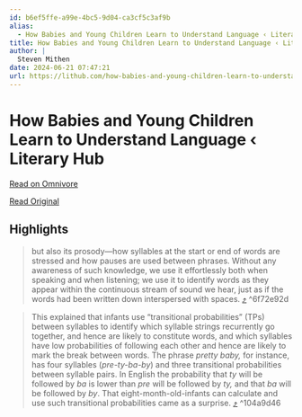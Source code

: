 ```yaml
---
id: b6ef5ffe-a99e-4bc5-9d04-ca3cf5c3af9b
alias:
  - How Babies and Young Children Learn to Understand Language ‹ Literary Hub
title: How Babies and Young Children Learn to Understand Language ‹ Literary Hub
author: |
  Steven Mithen
date: 2024-06-21 07:47:21
url: https://lithub.com/how-babies-and-young-children-learn-to-understand-language/
---
```


# How Babies and Young Children Learn to Understand Language ‹ Literary Hub

[Read on Omnivore](https://omnivore.app/me/https-lithub-com-how-babies-and-young-children-learn-to-understa-190398cb789)

[Read Original](https://lithub.com/how-babies-and-young-children-learn-to-understand-language/)

## Highlights

> but also its prosody—how syllables at the start or end of words are stressed and how pauses are used between phrases. Without any awareness of such knowledge, we use it effortlessly both when speaking and when listening; we use it to identify words as they appear within the continuous stream of sound we hear, just as if the words had been written down interspersed with spaces. [⤴️](https://omnivore.app/me/https-lithub-com-how-babies-and-young-children-learn-to-understa-190398cb789#6f72e92d-bab9-4125-b1ff-148a397f0a62)  ^6f72e92d

> This explained that infants use “transitional probabilities” (TPs) between syllables to identify which syllable strings recurrently go together, and hence are likely to constitute words, and which syllables have low probabilities of following each other and hence are likely to mark the break between words. The phrase _pretty baby,_ for instance, has four syllables (_pre-ty-ba-by_) and three transitional probabilities between syllable pairs. In English the probability that _ty_ will be followed by _ba_ is lower than _pre_ will be followed by _ty,_ and that _ba_ will be followed by _by_. That eight-month-old-infants can calculate and use such transitional probabilities came as a surprise. [⤴️](https://omnivore.app/me/https-lithub-com-how-babies-and-young-children-learn-to-understa-190398cb789#104a9d46-f5a7-4f37-8edf-3c5fef652cca)  ^104a9d46

